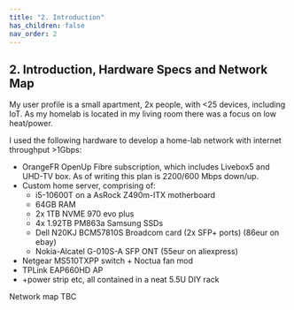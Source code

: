 ```yaml
---
title: "2. Introduction"
has_children: false
nav_order: 2
---
```


## 2. Introduction, Hardware Specs and Network Map

My user profile is a small apartment, 2x people, with <25 devices, including IoT. As my homelab is located in my living room there was a focus on low heat/power.

I used the following hardware to develop a home-lab network with internet throughput >1Gbps:
* OrangeFR OpenUp Fibre subscription, which includes Livebox5 and UHD-TV box. As of writing this plan is 2200/600 Mbps down/up.
* Custom home server, comprising of:
  * i5-10600T on a AsRock Z490m-ITX motherboard
  * 64GB RAM
  * 2x 1TB NVME 970 evo plus
  * 4x 1.92TB PM863a Samsung SSDs
  * Dell N20KJ BCM57810S Broadcom card (2x SFP+ ports) (86eur on ebay)
  * Nokia-Alcatel G-010S-A SFP ONT (55eur on aliexpress)
* Netgear MS510TXPP switch + Noctua fan mod
* TPLink EAP660HD AP
* +power strip etc, all contained in a neat 5.5U DIY rack

Network map TBC
